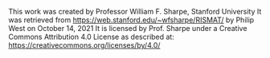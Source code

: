 This work was created by Professor William F. Sharpe, Stanford University
It was retrieved from https://web.stanford.edu/~wfsharpe/RISMAT/ by Philip West on October 14, 2021
It is licensed by Prof. Sharpe under a Creative Commons Attribution 4.0 License as described at: https://creativecommons.org/licenses/by/4.0/

 
